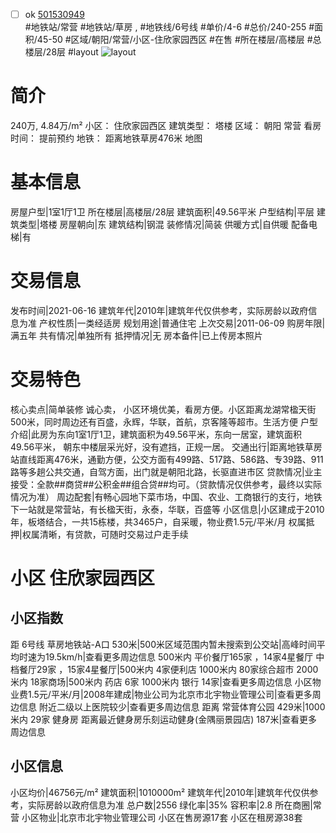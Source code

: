 - [ ] ok [501530949](https://bj.5i5j.com/ershoufang/501530949.html)  
 #地铁站/常营 #地铁站/草房 ,  #地铁线/6号线
#单价/4-6 #总价/240-255 #面积/45-50   #区域/朝阳/常营/小区-住欣家园西区 #在售 #所在楼层/高楼层 #总楼层/28层 #layout 
![layout](http://image2a.5i5j.com/bdir/layout/0a72e78ebfa14773ab7f8eac116f3ef8.png_P5.jpg) 
# 简介 
 240万,  4.84万/m² 
小区： 住欣家园西区
建筑类型： 塔楼
区域： 朝阳 常营
看房时间： 提前预约
地铁： 距离地铁草房476米 地图
# 基本信息 
 房屋户型|1室1厅1卫
所在楼层|高楼层/28层
建筑面积|49.56平米
户型结构|平层
建筑类型|塔楼
房屋朝向|东
建筑结构|钢混
装修情况|简装
供暖方式|自供暖
配备电梯|有
# 交易信息 
 发布时间|2021-06-16
建筑年代|2010年|建筑年代仅供参考，实际房龄以政府信息为准
产权性质|一类经适房
规划用途|普通住宅
上次交易|2011-06-09
购房年限|满五年
共有情况|单独所有
抵押情况|无
房本备件|已上传房本照片
# 交易特色 
 核心卖点|简单装修 诚心卖， 小区环境优美，看房方便。小区距离龙湖常楹天街500米，同时周边还有百盛，永辉，华联，首航，京客隆等超市。生活方便
户型介绍|此房为东向1室1厅1卫，建筑面积为49.56平米，东向一居室，建筑面积 49.56平米， 朝东中楼层采光好，没有遮挡，正规一居。
交通出行|距离地铁草房站直线距离476米，通勤方便，公交方面有499路、517路、586路、专39路、911路等多趟公共交通，自驾方面，出门就是朝阳北路，长驱直进市区
贷款情况|业主接受：全款##商贷##公积金##组合贷##均可。（贷款情况仅供参考，最终以实际情况为准）
周边配套|有畅心园地下菜市场，中国、农业、工商银行的支行，地铁下一站就是常营站，有长楹天街，永泰，华联，百盛等
小区信息|小区建成于2010年，板塔结合，一共15栋楼，共3465户，自采暖，物业费1.5元/平米/月
权属抵押|权属清晰，有贷款，可随时交易过户走手续
# 小区 住欣家园西区
## 小区指数 
 距 6号线 草房地铁站-A口 530米|500米区域范围内暂未搜索到公交站|高峰时间平均时速为19.5km/h|查看更多周边信息
500米内 平价餐厅165家 ，14家4星餐厅
中档餐厅29家 ，15家4星餐厅|500米内 4家便利店
1000米内 80家综合超市
2000米内 18家商场|500米内 药店 6家
1000米内 银行 14家|查看更多周边信息
小区物业费1.5元/平米/月|2008年建成|物业公司为北京市北宇物业管理公司|查看更多周边信息
附近二级以上医院较少|查看更多周边信息
距离 常营体育公园 429米|1000米内 29家 健身房
距离最近健身房乐刻运动健身(金隅丽景园店) 187米|查看更多周边信息
## 小区信息 
 小区均价|46756元/m²
建筑面积|1010000m²
建筑年代|2010年|建筑年代仅供参考，实际房龄以政府信息为准
总户数|2556
绿化率|35%
容积率|2.8
所在商圈|常营
小区物业|北京市北宇物业管理公司
小区在售房源17套
小区在租房源38套
